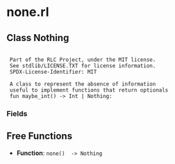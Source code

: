 # none.rl

## Class Nothing


```text

 Part of the RLC Project, under the MIT license. 
 See stdlib/LICENSE.TXT for license information.
 SPDX-License-Identifier: MIT

 A class to represent the absence of information
 useful to implement functions that return optionals
 fun maybe_int() -> Int | Nothing:

```

### Fields

## Free Functions

- **Function**: `none()  -> Nothing`

